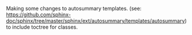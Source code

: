 Making some changes to autosummary templates.
(see: https://github.com/sphinx-doc/sphinx/tree/master/sphinx/ext/autosummary/templates/autosummary)
to include toctree for classes.
